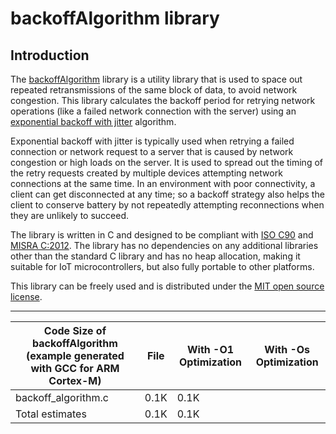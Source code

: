 # backoffAlgorithm library<a name="backoffalgorithm-library"></a>

## Introduction<a name="freertos-boa-introduction"></a>

The [backoffAlgorithm](https://github.com/FreeRTOS/backoffAlgorithm) library is a utility library that is used to space out repeated retransmissions of the same block of data, to avoid network congestion\. This library calculates the backoff period for retrying network operations \(like a failed network connection with the server\) using an [ exponential backoff with jitter](https://aws.amazon.com/blogs/architecture/exponential-backoff-and-jitter/) algorithm\. 

Exponential backoff with jitter is typically used when retrying a failed connection or network request to a server that is caused by network congestion or high loads on the server\. It is used to spread out the timing of the retry requests created by multiple devices attempting network connections at the same time\. In an environment with poor connectivity, a client can get disconnected at any time; so a backoff strategy also helps the client to conserve battery by not repeatedly attempting reconnections when they are unlikely to succeed\. 

The library is written in C and designed to be compliant with [ISO C90](https://en.wikipedia.org/wiki/ANSI_C#C90) and [MISRA C:2012](https://www.misra.org.uk/MISRAHome/MISRAC2012/tabid/196/Default.aspx)\. The library has no dependencies on any additional libraries other than the standard C library and has no heap allocation, making it suitable for IoT microcontrollers, but also fully portable to other platforms\.

This library can be freely used and is distributed under the [MIT open source license](https://freertos.org/a00114.html)\.


****  

| Code Size of backoffAlgorithm \(example generated with GCC for ARM Cortex\-M\) | File | With \-O1 Optimization | With \-Os Optimization | 
| --- | --- | --- | --- | 
| backoff\_algorithm\.c | 0\.1K | 0\.1K | 
| Total estimates | 0\.1K | 0\.1K | 